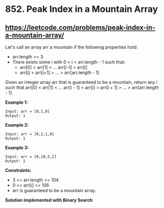 # 852. Peak Index in a Mountain Array
## https://leetcode.com/problems/peak-index-in-a-mountain-array/

Let's call an array arr a mountain if the following properties hold:

- arr.length >= 3
- There exists some i with 0 < i < arr.length - 1 such that:
    - arr[0] < arr[1] < ... arr[i-1] < arr[i]
    - arr[i] > arr[i+1] > ... > arr[arr.length - 1]

Given an integer array arr that is guaranteed to be a mountain, return any i such that arr[0] < arr[1] < ... arr[i - 1] < arr[i] > arr[i + 1] > ... > arr[arr.length - 1].

 
**Example 1:**
```
Input: arr = [0,1,0]
Output: 1
```
**Example 2:**
```
Input: arr = [0,2,1,0]
Output: 1
```
**Example 3:**
```
Input: arr = [0,10,5,2]
Output: 1
```

**Constraints:**
- 3 <= arr.length <= 104
- 0 <= arr[i] <= 106
- arr is guaranteed to be a mountain array.
 

**Solution implemented with Binary Search**
